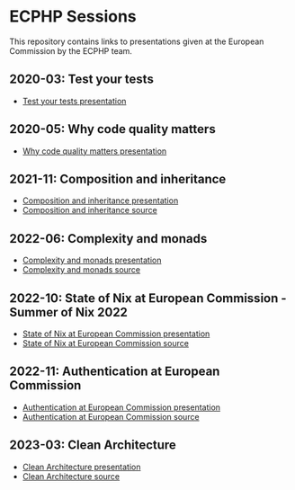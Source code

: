 # ECPHP Sessions

This repository contains links to presentations given at the European Commission by the ECPHP team.

## 2020-03: Test your tests

* [Test your tests presentation][Test your tests]

## 2020-05: Why code quality matters

* [Why code quality matters presentation][Why code quality matters]

## 2021-11: Composition and inheritance

* [Composition and inheritance presentation][Composition and inheritance]
* [Composition and inheritance source][Composition and inheritance source]

## 2022-06: Complexity and monads

* [Complexity and monads presentation][Complexity and monads]
* [Complexity and monads source][Complexity and monads source]

## 2022-10: State of Nix at European Commission - Summer of Nix 2022

* [State of Nix at European Commission presentation][State of Nix at European Commission]
* [State of Nix at European Commission source][State of Nix at European Commission source]

## 2022-11: Authentication at European Commission

* [Authentication at European Commission presentation][Authentication at European Commission]
* [Authentication at European Commission source][Authentication at European Commission source]

## 2023-03: Clean Architecture

* [Clean Architecture presentation][Clean Architecture presentation]
* [Clean Architecture source][Clean Architecture source]

[Test your tests]: resources/Test%20your%20tests.pdf
[Why code quality matters]: resources/Why%20code%20quality%20matters.pdf
[Composition and inheritance]: resources/session--composition-and-inheritance--29--437e9bb.pdf
[Composition and inheritance source]: https://code.europa.eu/ecphp/session-composition-and-inheritance
[Complexity and monads]: resources/9--session--4b84622.pdf
[Complexity and monads source]: https://code.europa.eu/ecphp/session-complexity-and-monads
[State of Nix at European Commission]: resources/4--state-of-nix-at-ec--summer-of-nix-2022--db05056.pdf
[State of Nix at European Commission source]: https://code.europa.eu/ecphp/session-nix-at-european-commission-summer-of-nix
[Authentication at European Commission]: resources/session--authentication-at-ec.pdf
[Authentication at European Commission source]: https://code.europa.eu/ecphp/session-authentication-at-ec
[Clean Architecture presentation]: resources/1--session--clean-architecture--8283fda.pdf
[Clean Architecture source]: https://code.europa.eu/ecphp/session-clean-architecture
